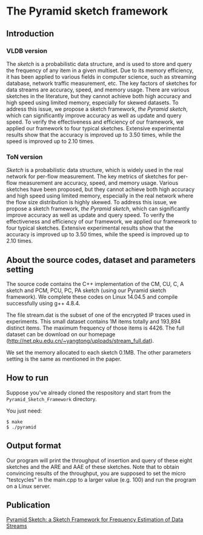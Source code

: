 # The Pyramid sketch framework


## Introduction

### VLDB version
The *sketch* is a probabilistic data structure, and is used to store and query the frequency of any item in a given multiset. Due to its memory efficiency, it has been applied to various fields in computer science, such as streaming database, network traffic measurement, etc. The key factors of sketches for data streams are accuracy, speed, and memory usage. There are various sketches in the literature, but they cannot achieve both high accuracy and high speed using limited memory, especially for skewed datasets. To address this issue, we propose a sketch framework, *the Pyramid sketch*, which can significantly improve accuracy as well as update and query speed. To verify the effectiveness and efficiency of our framework, we applied our framework to four typical sketches. Extensive experimental results show that the accuracy is improved up to 3.50 times, while the speed is improved up to 2.10 times.


### ToN version
*Sketch* is a probabilistic data structure, which is widely used in the real network for per-flow measurement. The key metrics of sketches for per-flow measurement are accuracy, speed, and memory usage. Various sketches have been proposed, but they cannot achieve both high accuracy and high speed using limited memory, especially in the real network where the flow size distribution is highly skewed. To address this issue, we propose a sketch framework, *the Pyramid sketch*, which can significantly improve accuracy as well as update and query speed. To verify the effectiveness and efficiency of our framework, we applied our framework to four typical sketches. Extensive experimental results show that the accuracy is improved up to 3.50 times, while the speed is improved up to 2.10 times.



## About the source codes, dataset and parameters setting

The source code contains the C++ implementation of the CM, CU, C, A sketch and PCM, PCU, PC, PA sketch (using our Pyramid sketch framework). We complete these codes on Linux 14.04.5 and compile successfully using g++ 4.8.4. 

The file stream.dat is the subset of one of the encrypted IP traces used in experiments. This small dataset contains 1M items totally and 193,894 distinct items. The maximum frequency of those items is 4426. The full dataset can be download on our homepage (http://net.pku.edu.cn/~yangtong/uploads/stream_full.dat).

We set the memory allocated to each sketch 0.1MB. The other parameters setting is the same as mentioned in the paper.


## How to run

Suppose you've already cloned the respository and start from the `Pyramid_Sketch_Framework` directory.

You just need:

	$ make 
	$ ./pyramid


## Output format

Our program will print the throughput of insertion and query of these eight sketches and the ARE and AAE of these sketches. Note that to obtain convincing results of the throughput, you are supposed to set the micro "testcycles" in the main.cpp to a larger value (e.g. 100) and run the program on a Linux server.

## Publication

[Pyramid Sketch: a Sketch Framework for Frequency Estimation of Data Streams](http://www.zhouy.me/paper/pyramid-vldb17.pdf)
